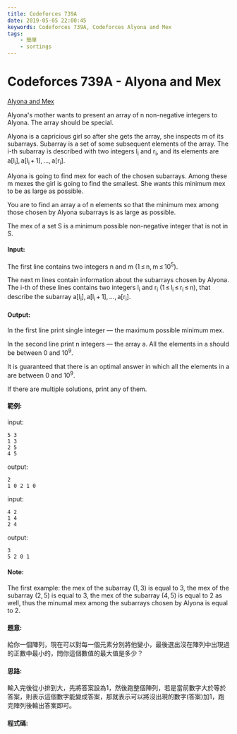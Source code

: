 ```yaml
---
title: Codeforces 739A
date: 2019-05-05 22:00:45
keywords: Codeforces 739A, Codeforces Alyona and Mex
tags:
    - 簡單
    - sortings
---
```

# Codeforces 739A - Alyona and Mex
[Alyona and Mex](https://codeforces.com/problemset/problem/739/A)

Alyona's mother wants to present an array of n non-negative integers to Alyona. The array should be special.
<!-- more -->
Alyona is a capricious girl so after she gets the array, she inspects m of its subarrays. Subarray is a set of some subsequent elements of the array. The i-th subarray is described with two integers l<sub>i</sub> and r<sub>i</sub>, and its elements are a\[l<sub>i</sub>], a[l<sub>i</sub> + 1], ..., a\[r<sub>i</sub>].

Alyona is going to find mex for each of the chosen subarrays. Among these m mexes the girl is going to find the smallest. She wants this minimum mex to be as large as possible.

You are to find an array a of n elements so that the minimum mex among those chosen by Alyona subarrays is as large as possible.

The mex of a set S is a minimum possible non-negative integer that is not in S.

#### Input:
The first line contains two integers n and m (1 ≤ n, m ≤ 10<sup>5</sup>).

The next m lines contain information about the subarrays chosen by Alyona. The i-th of these lines contains two integers l<sub>i</sub> and r<sub>i</sub> (1 ≤ l<sub>i</sub> ≤ r<sub>i</sub> ≤ n), that describe the subarray a\[l<sub>i</sub>], a[l<sub>i</sub> + 1], ..., a\[r<sub>i</sub>].
#### Output:
In the first line print single integer — the maximum possible minimum mex.

In the second line print n integers — the array a. All the elements in a should be between 0 and 10<sup>9</sup>.

It is guaranteed that there is an optimal answer in which all the elements in a are between 0 and 10<sup>9</sup>.

If there are multiple solutions, print any of them.
#### 範例:
input:
```
5 3
1 3
2 5
4 5
```
output:
```
2
1 0 2 1 0
```
input:
```
4 2
1 4
2 4
```
output:
```
3
5 2 0 1
```

#### Note:
The first example: the mex of the subarray (1, 3) is equal to 3, the mex of the subarray (2, 5) is equal to 3, the mex of the subarray (4, 5) is equal to 2 as well, thus the minumal mex among the subarrays chosen by Alyona is equal to 2.
#### 題意:
給你一個陣列，現在可以對每一個元素分別將他變小，最後選出沒在陣列中出現過的正數中最小的，問你這個數值的最大值是多少？

#### 思路:
輸入完後從小排到大，先將答案設為1，然後跑整個陣列，若是當前數字大於等於答案，則表示這個數字能變成答案，那就表示可以將沒出現的數字(答案)加1，跑完陣列後輸出答案即可。

#### 程式碼:
<script src="https://gist.github.com/Daviswww/64e67f626854df2b130243b23d4b678f.js"></script>
